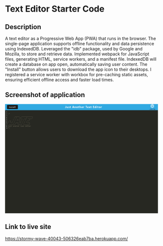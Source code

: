 # Text Editor Starter Code
## Description
A text editor as a Progressive Web App (PWA) that runs in the browser. The single-page application supports offline functionality and data persistence using IndexedDB. Leveraged the "idb" package, used by Google and Mozilla, to store and retrieve data. Implemented webpack for JavaScript files, generating HTML, service workers, and a manifest file. IndexedDB will create a database on app open, automatically saving user content. The "Install" button allows users to download the app icon to their desktops. I registered a service worker with workbox for pre-caching static assets, ensuring efficient offline access and faster load times.
## Screenshot of application
<img title="TextEditor" alt="Screenshot of TextEditor" src="Screenshottexteditor.png">

## Link to live site
https://stormy-wave-40043-506326eab7ba.herokuapp.com/
